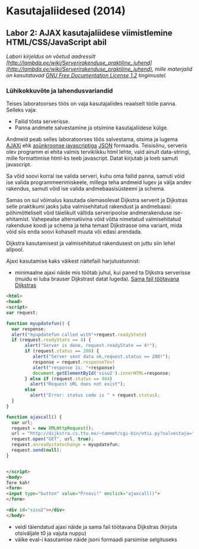 # Kasutajaliidesed (2014)

## Labor 2: AJAX kasutajaliidese viimistlemine HTML/CSS/JavaScript abil

*Labori kirjeldus on võetud aadressilt [http://lambda.ee/wiki/Serverirakenduse_praktiline_juhend](http://lambda.ee/wiki/Serverirakenduse_praktiline_juhend), mille materjalid on kasutatavad [GNU Free Documentation License 1.2](http://www.gnu.org/copyleft/fdl.html) tingimustel.*


### Lühikokkuvõte ja lahendusvariandid

Teises laboratoorses töös on vaja kasutajaliides reaalselt tööle panna. Selleks vaja:

* Failid tõsta serverisse.
* Panna andmete salvestamine ja otsimine kasutajaliidese külge.

Andmeid peab selles laboratoorses töös salvestama, otsima ja lugema
[AJAXi](http://en.wikipedia.org/wiki/Ajax_%28programming%29) ehk
[asünkroonse javascriptiga](http://en.wikipedia.org/wiki/XMLHttpRequest)
[JSON](http://en.wikipedia.org/wiki/JSON) formaadis. Teisisõnu, serveris olev programm ei ehita
valmis terviklikku html lehte, vaid ainult data-stringi, mille formattimise html-ks teeb javascript.
Datat kirjutab ja loeb samuti javascript.

Sa võid soovi korral ise valida serveri, kuhu oma failid panna, samuti võid ise valida
programmeerimiskeele, millega teha andmeid lugev ja välja andev rakendus, samuti võid ise valida
andmebaasisüsteemi ja schema.

Samas on sul võimalus kasutada olemasolevat Dijkstra serverit ja Dijkstras selle praktikumi jaoks
juba valmisehitatud rakendust ja andmebaasi: põhimõtteliselt võid täielikult vältida serveripoolse
andmerakenduse ise-ehitamist. Vahepealse alternatiivina võid võtta nimetatud valmisehitatud
rakenduse koodi ja schema ja teha temast Dijkstrasse oma variant, mida võid siis enda soovi kohaselt
muuta või edasi arendada.

Dijkstra kasutamisest ja valmisehitatud rakendusest on juttu siin lehel allpool.

Ajaxi kasutamise kaks väikest näitefaili harjutustunnist:

* minimaalne ajaxi näide mis töötab juhul, kui paned ta Dijkstra serverisse (muidu ei luba brauser
  Dijkstrast datat lugeda). [Sama fail töötavana Dijkstras](http://dijkstra.cs.ttu.ee/~tammet/ajax.html)

```html
<html>
<head>
<script>
var request;

function myupdatefun() {
  var response;
  alert("myupdatefun called with"+request.readyState)
  if (request.readyState == 4) {
       alert("Server is done, request.readyState == 4!");
       if (request.status == 200) {
          alert("Server sent data ok,request.status == 200!");
          response = request.responseText
          alert("response is: "+response)
          document.getElementById('sisu2').innerHTML=response;
       } else if (request.status == 404)
         alert("Request URL does not exist");
       else
         alert("Error: status code is " + request.status);
  }
}

function ajaxcall() {
  var url;
  request = new XMLHttpRequest();
  url = "http://dijkstra.cs.ttu.ee/~tammet/cgi-bin/otsi.py?salvestaja=tanel&table=t1"
  request.open("GET", url, true);
  request.onreadystatechange = myupdatefun;
  request.send(null);
}


</script>
<body>
Tere kah!
<form>
<input type="button" value="Proovi!" onclick="ajaxcall()">
</form>

<div id="sisu2"></div>
</body>
```

* veidi täiendatud ajaxi näide ja sama fail töötavana Dijkstras (kirjuta otsiväljale t0 ja vajuta
  nuppu)
* väike eval-i kasutamise näide jsoni formaadi parsimise selgituseks
